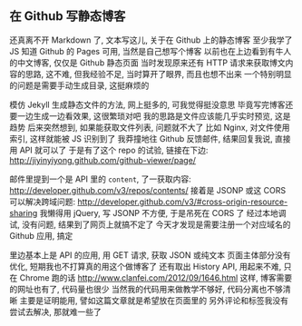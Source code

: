 
## 在 Github 写静态博客

还真离不开 Markdown 了, 文本写这儿, 关于在 Github 上的静态博客
至少我学了 JS 知道 Github 的 Pages 可用, 当然是自己想写个博客
以前也在上边看到有牛人的中文博客, 仅仅是 Github 静态页面
当时发现原来还有 HTTP 请求来获取博文内容的思路,
这不难, 但我经验不足, 当时算开了眼界, 而且也想不出来
一个特别明显的问题是需要手动生成目录, 这挺麻烦的

模仿 Jekyll 生成静态文件的方法, 网上挺多的, 可我觉得挺没意思
毕竟写完博客还要一边生成一边看效果, 这很繁琐对吧
我的思路是文件应该能几乎实时预览, 这是趋势
后来突然想到, 如果能获取文件列表, 问题就不大了
比如 Nginx, 对文件使用索引, 这样就能被 JS 识别到了
我莽撞地往 Github 反馈邮件, 结果回复我说, 直接用 API 就可以了
于是有了这个 repo 的试验, 链接在下边:
http://jiyinyiyong.github.com/github-viewer/page/

邮件里提到一个是 API 里的 `content`, 了一获取内容:
http://developer.github.com/v3/repos/contents/
接着是 JSONP 或这 CORS 可以解决跨域问题:
http://developer.github.com/v3/#cross-origin-resource-sharing
我懒得用 jQuery, 写 JSONP 不方便, 于是吊死在 CORS 了
经过本地调试, 没有问题, 结果到了网页上就搞不定了
今天才发现是需要注册一个对应域名的 Github 应用, 搞定

里边基本上是 API 的应用, 用 GET 请求, 获取 JSON 或纯文本
页面主体部分没有优化, 短期我也不打算真的用这个做博客了
还有取出 History API, 用起来不难, 只在 Chrome 跑的话
http://www.clanfei.com/2012/09/1646.html
这样, 博客需要的网址也有了, 代码量也很少
当然我的代码用来做教学不够好, 代码分离也不够清晰
主要是证明能用, 譬如这篇文章就是希望放在页面里的
另外评论和标签我没有尝试去解决, 那就难一些了
